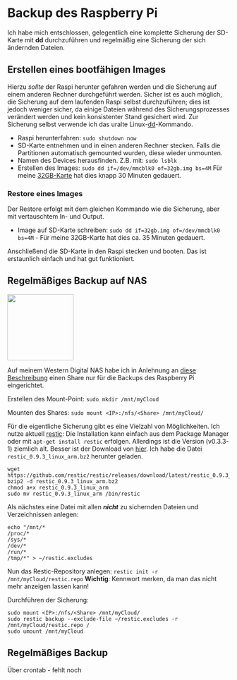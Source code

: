 # Backup des Raspberry Pi

Ich habe mich entschlossen, gelegentlich eine komplette Sicherung der SD-Karte mit **dd** durchzuführen und regelmäßig eine Sicherung der sich ändernden Dateien.

## Erstellen eines bootfähigen Images
Hierzu _sollte_ der Raspi herunter gefahren werden und die Sicherung auf einem anderen Rechner durchgeführt werden. Sicher ist es auch möglich, die Sicherung auf dem laufenden Raspi selbst durchzuführen; dies ist jedoch weniger sicher, da einige Dateien während des Sicherungsprozesses verändert werden und kein konsistenter Stand gesichert wird. Zur Sicherung selbst verwende ich das uralte Linux-[dd](https://wiki.archlinux.de/title/Image-Erstellung_mit_dd)-Kommando.

- Raspi herunterfahren: `sudo shutdown now`  
- SD-Karte entnehmen und in einen anderen Rechner stecken. Falls die Partitionen automatisch gemounted wurden, diese wieder unmounten.  
- Namen des Devices herausfinden. Z.B. mit: `sudo lsblk`  
- Erstellen des Images: `sudo dd if=/dev/mmcblk0 of=32gb.img bs=4M`
Für meine [32GB-Karte](./hardware#Speicher) hat dies knapp 30 Minuten gedauert.

### Restore eines Images
Der Restore erfolgt mit dem gleichen Kommando wie die Sicherung, aber mit vertauschtem In- und Output.
- Image auf SD-Karte schreiben: `sudo dd if=32gb.img of=/dev/mmcblk0 bs=4M` - Für meine 32GB-Karte hat dies ca. 35 Minuten gedauert.

Anschließend die SD-Karte in den Raspi stecken und booten. Das ist erstaunlich einfach und hat gut funktioniert.

## Regelmäßiges Backup auf NAS
<img src="https://static.slickdealscdn.com/attachment/1/3/0/7/2/4/5/5/6810047.attach" width="150">  

Auf meinem Western Digital NAS habe ich in Anlehnung an [diese Beschreibung](https://trendblog.net/how-to-mount-your-media-server-or-nas-drive-to-a-raspberry-pi/) einen Share nur für die Backups des Raspberry Pi eingerichtet.

Erstellen des Mount-Point: `sudo mkdir /mnt/myCloud`

Mounten des Shares: `sudo mount <IP>:/nfs/<Share> /mnt/myCloud/`

Für die eigentliche Sicherung gibt es eine Vielzahl von Möglichkeiten.
Ich nutze aktuell [restic](https://restic.net/):
Die Installation kann einfach aus dem Package Manager oder mit
`apt-get install restic` erfolgen. Allerdings ist die Version (v0.3.3-1) ziemlich alt.
Besser ist der Download von [hier](https://github.com/restic/restic/releases/latest). Ich habe die Datei `restic_0.9.3_linux_arm.bz2` herunter geladen.

```
wget https://github.com/restic/restic/releases/download/latest/restic_0.9.3_linux_arm.bz2
bzip2 -d restic_0.9.3_linux_arm.bz2
chmod a+x restic_0.9.3_linux_arm
sudo mv restic_0.9.3_linux_arm /bin/restic
```

Als nächstes eine Datei mit allen _**nicht**_ zu sichernden Dateien und Verzeichnissen anlegen:
```
echo "/mnt/*
/proc/*
/sys/*
/dev/*
/run/*
/tmp/*" > ~/restic.excludes
```

Nun das Restic-Repository anlegen: `restic init -r /mnt/myCloud/restic.repo`
**Wichtig**: Kennwort merken, da man das nicht mehr anzeigen lassen kann!

Durchführen der Sicherung:
```
sudo mount <IP>:/nfs/<Share> /mnt/myCloud/
sudo restic backup --exclude-file ~/restic.excludes -r /mnt/myCloud/restic.repo /
sudo umount /mnt/myCloud
```

## Regelmäßiges Backup
Über crontab - fehlt noch
